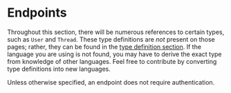 # Endpoints

Throughout this section,
there will be numerous references to certain types,
such as `User` and `Thread`.
These type definitions are _not_ present on those pages;
rather, they can be found in the [type definition section](types.md).
If the language you are using is not found,
you may have to derive the exact type from knowledge of other languages.
Feel free to contribute by converting type definitions into new languages.

Unless otherwise specified,
an endpoint does not require authentication.
